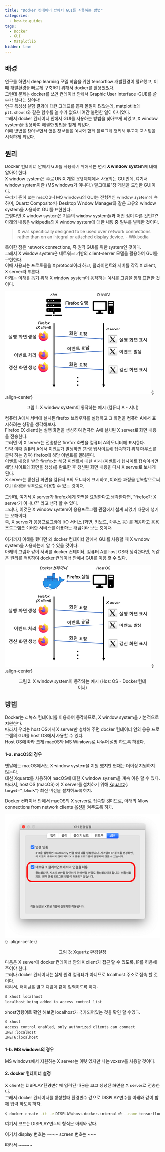 ```yaml
---
title: "Docker 컨테이너 안에서 GUI를 사용하는 방법"
categories:
  - how-to-guides
tags:
  - Docker
  - GUI
  - Matplotlib
hidden: true
---
```


## 배경
연구를 하면서 deep learning 모델 학습을 위한 tensorflow 개발환경이 필요했고, 이때 개발환경을 빠르게 구축하기 위해서 docker를 활용했었다.<br>
그런데 문제는 docker를 쓰면 컨테이너 안에서 Graphic User Interface (GUI)를 쓸 수가 없다는 것이다!<br>
연구 특성상 실험 결과에 대한 그래프를 뽑아 볼일이 많았는데, matplotlib의 `plt.show()`와 같은 함수를 쓸 수가 없으니 여간 불편한 일이 아니었다.<br>
그래서 docker 컨테이너 안에서 GUI를 사용하는 방법을 찾아보게 되었고, X window system을 활용하여 해결한 방법을 찾게 되었다.<br>
이때 방법을 찾아보면서 얻은 정보들을 예시와 함께 블로그에 정리해 두고자 포스팅을 시작하게 되었다.

## 원리
Docker 컨테이너 안에서 GUI를 사용하기 위해서는 먼저 **X window system**에 대해 알아야 한다.<br>
X window system은 주로 UNIX 계열 운영체제에서 사용되는 GUI인데, 여기서 window system이란 (MS windows가 아니다.) 말그대로 '창'개념을 도입한 GUI이다.<br>
우리가 흔히 보는 macOS나 MS windows의 GUI는 전형적인 window system에 속하며, Quartz Compositor나 Desktop Window Manager와 같은 고유의 window system을 사용하여 GUI를 표현한다.<br>
그렇다면 X window system은 기존의 window system들과 어떤 점이 다른 것인가?<br>
아래의 내용은 wikipedia의 X window system에 대한 내용 중 일부를 발췌한 것이다.

> X was specifically designed to be used over network connections rather than on an integral or attached display device. - Wikipedia

특이한 점은 network connections, 즉 원격 GUI를 위한 system인 것이다.<br>
그래서 X window system은 네트워크 기반의 client-server 모델을 활용하여 GUI를 구현한다.<br>
이때 사용되는 프로토콜을 X protocol이라 하고, 클라이언트와 서버를 각각 X client, X server라 부른다.<br>
아래는 이해를 돕기 위해 X window system이 동작하는 예시를 그림을 통해 표현한 것이다.

![figure1](/assets/images/posts/docker-gui/figure1.png){: .align-center}
<figure style="display: block; text-align: center;"><figcaption>그림 1: X window system이 동작하는 예시 (컴퓨터 A - 서버)</figcaption></figure>

컴퓨터 A에서 서버에 설치된 firefox 브라우저를 실행하고 그 화면을 컴퓨터 A에서 표시하려는 상황을 생각해보자.<br>
Firefox (X client)는 실행 화면을 생성하여 컴퓨터 A에 설치된 X server로 화면 내용을 전송한다.<br>
그러면 이 X server는 전송받은 firefox 화면을 컴퓨터 A의 모니터에 표시한다.<br>
만약 이때 컴퓨터 A에서 이벤트가 발생하면 (가령 웹사이트에 접속하기 위해 마우스를 클릭 하는 경우) firefox에 해당 이벤트를 알려준다.<br>
이벤트 내용을 받은 firefox는 해당 이벤트에 대한 처리 (이벤트가 웹사이트 접속이라면 해당 사이트의 화면을 생성)를 완료한 후 갱신된 화면 내용을 다시 X server로 보내게 된다.<br>
X server는 갱신된 화면을 컴퓨터 A의 모니터에 표시하고, 이러한 과정을 반복함으로써 GUI 환경을 원격으로 이용할 수 있는 것이다.<br>
<br>
그런데, 여기서 X server가 firefox에게 화면을 요청한다고 생각한다면, "firefox가 X server가 아니냐?" 라고 생각 할 수 있다.<br>
그러나, 이것은 X window system이 응용프로그램 관점에서 설계 되었기 때문에 생기는 오해이다.<br>
즉, X server가 응용프로그램에 I/O 서비스 (화면, 키보드, 마우스 등) 를 제공하고 응용 프로그램은 이러한 서비스를 이용하는 개념이라 보는 것이다.<br>
<br>
여기까지 이해를 했다면 왜 docker 컨테이너 안에서 GUI를 사용할 때 X window system을 사용하는지 알 수 있을 것이다.<br>
아래의 그림과 같이 서버를 docker 컨테이너, 컴퓨터 A를 host OS라 생각한다면, 똑같은 원리를 적용하여 docker 컨테이너 안에서 GUI를 이용 할 수 있다.

![figure2](/assets/images/posts/docker-gui/figure2.png){: .align-center}
<figure style="display: block; text-align: center;"><figcaption>그림 2: X window system이 동작하는 예시 (Host OS - Docker 컨테이너)</figcaption></figure>

## 방법
Docker는 리눅스 컨테이너를 이용하여 동작하므로, X window system을 기본적으로 지원한다.<br>
따라서 우리는 host OS에서 X server만 설치해 주면 docker 컨테이너 안의 응용 프로그램의 GUI를 host OS에서 사용할 수 있다.<br>
Host OS에 따라 크게 macOS와 MS Windows로 나누어 설명 하도록 하겠다.

#### 1-a. macOS의 경우
옛날에는 macOS에서도 X window system을 지원 했지만 현재는 더이상 지원하지 않는다.<br>
대신 Xquartz를 사용하여 macOS에 대한 X window system을 계속 이용 할 수 있다.
따라서, host OS (macOS) 에 X server를 설치하기 위해 [Xquartz](https://www.xquartz.org/index.html){: target="_blank"} 최신 버전을 설치하도록 하자.<br>

Docker 컨테이너 안에서 macOS의 X server로 접속할 것이므로, 아래의 Allow connections from network clients 옵션을 켜주도록 하자.

![figure3](/assets/images/posts/docker-gui/figure3.png){: .align-center}
<figure style="display: block; text-align: center;"><figcaption>그림 3: Xquartz 환경설정</figcaption></figure>

다음은 X server에 docker 컨테이너 안의 X client가 접근 할 수 있도록, IP를 허용해 주어야 한다.<br>
그러나 docker 컨테이너는 실제 원격 컴퓨터가 아니므로 localhost 주소로 접속 할 것이다.<br>
따라서, 터미널을 열고 다음과 같이 입력하도록 하자.<br>

``` bash
$ xhost localhost
localhost being added to access control list
```

xhost명령어로 확인 해보면 localhost가 추가되어있는 것을 확인 할 수있다.

``` bash
$ xhost
access control enabled, only authorized clients can connect
INET:localhost
INET6:localhost
```

#### 1-b. MS windows의 경우
MS windows에서 지원하는 X server는 여럿 있지만 나는 vcxsrv를 사용할 것이다.

#### 2. docker 컨테이너 설정
X client는 DISPLAY환경변수에 입력된 내용을 보고 생성된 화면을 X server로 전송한다.<br>
그래서 docker 컨테이너를 생성할때 환경변수 값으로 DISPLAY변수를 아래와 같이 함께 입력 하도록 하자.<br>

``` bash
$ docker create -it -e DISPLAY=host.docker.internal:0 --name tensorflow tensorflow/tensorflow:1.15.2-py3 /bin/bash
```
여기서 코드는 DISPLAY변수의 형식은 아래와 같다.

여기서 display 번호는 ~~~~
screen 번호는 ~~~

따라서 ~~~~~

